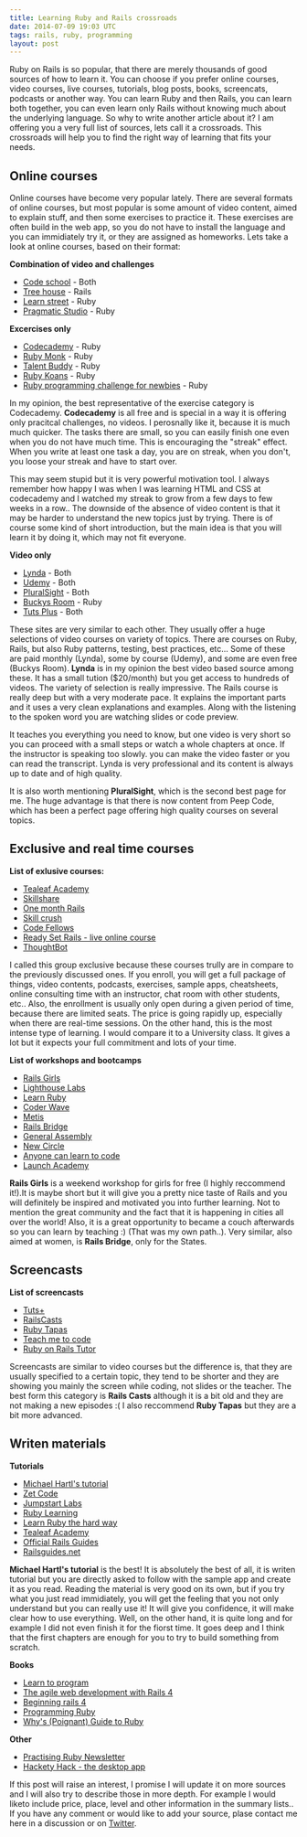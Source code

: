 ```yaml
---
title: Learning Ruby and Rails crossroads
date: 2014-07-09 19:03 UTC
tags: rails, ruby, programming
layout: post
---
```


Ruby on Rails is so popular, that there are merely thousands of good sources of how to learn it. You can choose if you prefer online courses, video courses, live courses, tutorials, blog posts, books, screencats, podcasts or another way. You can learn Ruby and then Rails, you can learn both together, you can even learn only Rails without knowing much about the underlying language. So why to write another article about it? I am offering you a very full list of sources, lets call it a crossroads. This crossroads will help you to find the right way of learning that fits your needs.

## Online courses
Online courses have become very popular lately. There are several formats of online courses, but most popular is some amount of video content, aimed to explain stuff, and then some exercises to 
practice it. 
These exercises are often build in the web app, so you do not have to install the language and you can immidiately try it, or they are assigned as homeworks. Lets take a look at online courses, 
based on their format:

**Combination of video and challenges**

- [Code school](http://codeschool.com) - Both
- [Tree house](http://teamtreehouse.com/) - Rails
- [Learn street](https://www.learnstreet.com)  - Ruby
- [Pragmatic Studio](http://pragmaticstudio.com/rails) - Ruby

**Excercises only**

- [Codecademy](http://codecademy.com) - Ruby
- [Ruby Monk](https://rubymonk.com/) - Ruby
- [Talent Buddy](http://www.talentbuddy.co/) - Ruby
- [Ruby Koans](http://rubykoans.com/) - Ruby
- [Ruby programming challenge for newbies](http://ruby-challenge.rubylearning.org/) - Ruby

In my opinion, the best representative of the exercise category is Codecademy.
**Codecademy** is all free and is special in a way it is offering only
pracitcal challenges, no videos. I perosnally like it, because it is
much much quicker. The tasks there are small, so you can easily finish
one even when you do not have much time. This is encouraging the
"streak" effect. When you write at least one task a day, you are on
streak, when you don't, you loose your streak and have to start over.

This may seem stupid but it is very powerful motivation tool. I always
remember how happy I was when I was learning HTML and CSS at codecademy
and I watched my streak to grow from a few days to few weeks in a row.. 
The downside of the absence of video content is that it may be harder to
understand the new topics just by trying. There is of course some kind
of short introduction, but the main idea is that you will learn it by
doing it, which may not fit everyone. 

**Video only**

- [Lynda](http://www.lynda.com) - Both
- [Udemy](http://www.udemy.com) - Both
- [PluralSight](http://pluralsight.com/) - Both
- [Buckys Room](https://buckysroom.org/videos.php?cat=50) - Ruby
- [Tuts Plus](http://courses.tutsplus.com/) - Both

These sites are very similar to each other. They usually offer a huge selections of video courses on variety of topics. There are courses on Ruby, Rails, but also Ruby patterns, testing, best practices, etc... Some of these are paid monthly (Lynda), some by course (Udemy), and some are even free (Buckys Room). 
**Lynda** is in my opinion the best video based source among these.
It has a small tution ($20/month) but you
get access to hundreds of videos. The variety of selection is really
impressive. The Rails course is really deep but with a very moderate
pace. It explains the important parts and it uses a very clean
explanations and examples. Along with the listening to the spoken
word you are watching slides or code preview. 

It teaches you everything you need to know, but one video is very short so you can
proceed with a small steps or watch a whole chapters at once. If the
instructor is speaking too slowly. you can make the video faster or you
can read the transcript. Lynda is very professional and its content is
always up to date and of  high quality. 

It is also worth mentioning **PluralSight**, which is the second best page for me. The huge advantage is that there is now content from Peep Code, which has been a perfect page offering high quality courses on several topics. 

## Exclusive and real time courses

**List of exlusive courses:**

- [Tealeaf Academy](http://www.gotealeaf.com)
- [Skillshare](http://www.skillshare.com/classes/technology/Become-a-Ruby-on-Rails-Developer-An-Intensive-5-Week-Course/962578898)
- [One month Rails](https://onemonthrails.com/)
- [Skill crush](http://skillcrush.com)
- [Code Fellows](https://www.codefellows.org/)
- [Ready Set Rails - live online course](http://live.readysetrails.com/signup/)
- [ThoughtBot](https://learn.thoughtbot.com/)

I called this group exclusive because these courses trully are in
compare to the previously discussed ones. If you enroll, you will get a
full package of things, video contents, podcasts, exercises, sample
apps, cheatsheets, online consulting time with an instructor, chat room
with other students, etc.. Also, the enrollment is usually only open
during a given period of time, because there are limited seats. The
price is going rapidly up, especially when there are real-time sessions.
On the other hand, this is the most intense type of learning. I would
compare it to a University class. It gives a lot but it expects your
full commitment and lots of your time.

**List of workshops and bootcamps**

- [Rails Girls](http://railsgirls.com/)
- [Lighthouse Labs](http://www.lighthouselabs.ca/)
- [Learn Ruby](http://learnruby.com/)
- [Coder Wave](http://coderwave.com/courses/ruby-on-rails-course)
- [Metis](http://www.thisismetis.com/ruby-on-rails)
- [Rails Bridge](http://railsbridge.org/)
- [General Assembly](https://generalassemb.ly/)
- [New Circle](https://thenewcircle.com/training/ruby/ruby_on_rails.html)
- [Anyone can learn to code](http://anyonecanlearntocode.com/)
- [Launch Academy](http://www.launchacademy.com/)

**Rails Girls** is a weekend workshop for girls for free (I highly reccommend it!).It is maybe short but it will give you a pretty nice taste of Rails and you will definitely be inspired and motivated you into further learning. Not to mention the great community and the fact that it is happening in cities all over the world! Also, it is a great opportunity to became a couch afterwards so you can learn by teaching :) (That was my own path..). Very similar, also aimed at women, is **Rails Bridge**, only for the States.

## Screencasts

**List of screencasts**

- [Tuts+](http://code.tutsplus.com/tutorials/the-intro-to-rails-screencast-i-wish-i-had--net-22191)
- [RailsCasts](http://railscasts.com/)
- [Ruby Tapas](http://www.rubytapas.com/)
- [Teach me to code](http://teachmetocode.com/screencasts/)
- [Ruby on Rails Tutor](http://rubyonrailstutor.github.io/)

Screencasts are similar to video courses but the difference is, that
they are usually specified to a certain topic, they tend to be shorter
and they are showing you mainly the screen while coding, not slides or
the teacher. The best form this category is **Rails Casts** although it is a bit old and they are not making a new episodes :(
I also reccommend **Ruby Tapas** but they are a bit more advanced. 

## Writen materials

**Tutorials**

- [Michael Hartl's tutorial](http://www.railstutorial.org/)
- [Zet Code](http://zetcode.com/lang/rubytutorial/)
- [Jumpstart Labs](http://tutorials.jumpstartlab.com/)
- [Ruby Learning](http://rubylearning.com/satishtalim/tutorial.html)
- [Learn Ruby the hard way](http://ruby.learncodethehardway.org/book/)
- [Tealeaf Academy](http://www.gotealeaf.com/books/ruby/read/introduction)
- [Official Rails Guides](http://guides.rubyonrails.org/)
- [Railsguides.net](http://railsguides.net/)


**Michael Hartl's tutorial** is the best! It is absolutely the best of all, it is writen tutorial
but you are directly asked to follow with the sample app and create it
as you read. Reading the material is very good on its own, but if you try what you just read immidiately,
you will get the feeling that you not only understand but you can really
use it! It will give you confidence, it will make clear how to use
everything. Well, on the other hand, it is quite long and for example I
did not even finish it for the fiorst time. It goes deep and I think
that the first chapters are enough for you to try to build something
from scratch.

**Books**

- [Learn to program](https://pine.fm/LearnToProgram/)
- [The agile web development with Rails 4](http://pragprog.com/book/rails4/agile-web-development-with-rails-4)
- [Beginning rails 4](http://it-ebooks.info/book/3030/)
- [Programming Ruby](http://pragprog.com/book/ruby3/programming-ruby-1-9)
- [Why's (Poignant) Guide to Ruby](http://mislav.uniqpath.com/poignant-guide/book/chapter-1.html)

**Other**

- [Practising Ruby Newsletter](https://practicingruby.com/)
- [Hackety Hack - the desktop app](http://hackety.com/)

If this post will raise an interest, I promise I will update it on more sources and I will also try to describe those in more depth. 
For example I would liketo include price, place, level and other information in the summary lists.. 
If you have any comment or would like to add your source, plase contact me here in a discussion or on [Twitter](https://twitter.com/Jocinka).
